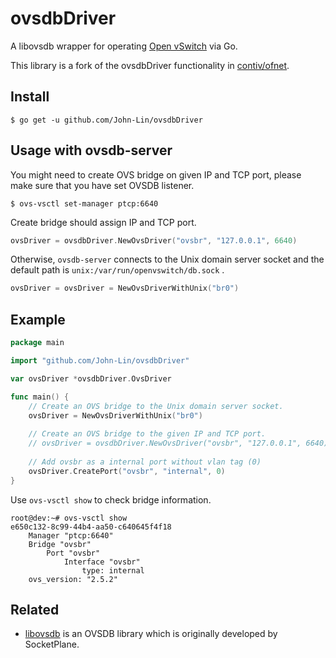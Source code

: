 ovsdbDriver
====
A libovsdb wrapper for operating [Open vSwitch](http://openvswitch.org/) via Go.

This library is a fork of the ovsdbDriver functionality in [contiv/ofnet](https://github.com/contiv/ofnet).

## Install 

```
$ go get -u github.com/John-Lin/ovsdbDriver
```

## Usage with ovsdb-server

You might need to create OVS bridge on given IP and TCP port, please make sure that you have set OVSDB listener.

```
$ ovs-vsctl set-manager ptcp:6640
```

Create bridge should assign IP and TCP port.

```go
ovsDriver = ovsdbDriver.NewOvsDriver("ovsbr", "127.0.0.1", 6640)
```

Otherwise, `ovsdb-server` connects to the Unix domain server socket and the default path is `unix:/var/run/openvswitch/db.sock` .

```go
ovsDriver = ovsDriver = NewOvsDriverWithUnix("br0")
```

## Example
```go
package main

import "github.com/John-Lin/ovsdbDriver"

var ovsDriver *ovsdbDriver.OvsDriver

func main() {
    // Create an OVS bridge to the Unix domain server socket.
    ovsDriver = NewOvsDriverWithUnix("br0")
    
    // Create an OVS bridge to the given IP and TCP port.
    // ovsDriver = ovsdbDriver.NewOvsDriver("ovsbr", "127.0.0.1", 6640)
    
    // Add ovsbr as a internal port without vlan tag (0)
    ovsDriver.CreatePort("ovsbr", "internal", 0)
}
```

Use `ovs-vsctl show` to check bridge information.

```
root@dev:~# ovs-vsctl show
e650c132-8c99-44b4-aa50-c640645f4f18
    Manager "ptcp:6640"
    Bridge "ovsbr"
        Port "ovsbr"
            Interface "ovsbr"
                type: internal
    ovs_version: "2.5.2"
```

## Related
- [libovsdb](https://github.com/socketplane/libovsdb) is an OVSDB library which is originally developed by SocketPlane.



